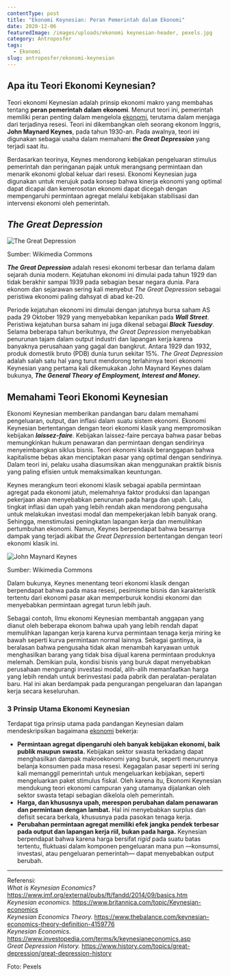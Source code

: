 ```yaml
---
contentType: post
title: "Ekonomi Keynesian: Peran Pemerintah dalam Ekonomi"
date: 2020-12-06
featuredImage: /images/uploads/ekonomi keynesian-header, pexels.jpg
category: Antroposfer
tags:
  - Ekonomi
slug: antroposfer/ekonomi-keynesian
---
```

## Apa itu Teori Ekonomi Keynesian?

Teori ekonomi Keynesian adalah prinsip ekonomi makro yang membahas tentang **peran pemerintah dalam ekonomi**. Menurut teori ini, pemerintah memiliki peran penting dalam mengelola [ekonomi](https://supergeografi.com/antroposfer/ekonomi/), terutama dalam menjaga dari terjadinya resesi. Teori ini dikembangkan oleh seorang ekonom Inggris, **John Maynard Keynes**, pada tahun 1930-an. Pada awalnya, teori ini digunakan sebagai usaha dalam memahami ***the Great Depression*** yang terjadi saat itu.

Berdasarkan teorinya, Keynes mendorong kebijakan pengeluaran stimulus pemerintah dan peringanan pajak untuk merangsang permintaan dan menarik ekonomi global keluar dari resesi. Ekonomi Keynesian juga digunakan untuk merujuk pada konsep bahwa kinerja ekonomi yang optimal dapat dicapai dan kemerosotan ekonomi dapat dicegah dengan mempengaruhi permintaan agregat melalui kebijakan stabilisasi dan intervensi ekonomi oleh pemerintah.

## *The Great Depression*

![The Great Depression](https://res.cloudinary.com/supergeografi/image/upload/f_auto,q_80/v1646915506/ekonomi_keynesian-the_great_depression_wikimedia_ucclw1.jpg)

Sumber: Wikimedia Commons

***The Great Depression*** adalah resesi ekonomi terbesar dan terlama dalam sejarah dunia modern. Kejatuhan ekonomi ini dimulai pada tahun 1929 dan tidak berakhir sampai 1939 pada sebagian besar negara dunia. Para ekonom dan sejarawan sering kali menyebut *The Great Depression* sebagai peristiwa ekonomi paling dahsyat di abad ke-20.

Periode kejatuhan ekonomi ini dimulai dengan jatuhnya bursa saham AS pada 29 Oktober 1929 yang menyebabkan kepanikan pada ***Wall Street***. Peristiwa kejatuhan bursa saham ini juga dikenal sebagai ***Black Tuesday***. Selama beberapa tahun berikutnya, *the Great Depression* menyebabkan penurunan tajam dalam output industri dan lapangan kerja karena banyaknya perusahaan yang gagal dan bangkrut. Antara 1929 dan 1932, produk domestik bruto (PDB) dunia turun sekitar 15%. *The Great Depression* adalah salah satu hal yang turut mendorong terlahirnya teori ekonomi Keynesian yang pertama kali dikemukakan John Maynard Keynes dalam bukunya, ***The General Theory of Employment, Interest and Money.***

## Memahami Teori Ekonomi Keynesian

Ekonomi Keynesian memberikan pandangan baru dalam memahami pengeluaran, output, dan inflasi dalam suatu sistem ekonomi. Ekonomi Keynesian bertentangan dengan teori ekonomi klasik yang mempromosikan kebijakan ***laissez-faire***. Kebijakan laissez-faire percaya bahwa pasar bebas memungkinkan hukum penawaran dan permintaan dengan sendirinya menyeimbangkan siklus bisnis. Teori ekonomi klasik beranggapan bahwa kapitalisme bebas akan menciptakan pasar yang optimal dengan sendirinya. Dalam teori ini, pelaku usaha diasumsikan akan menggunakan praktik bisnis yang paling efisien untuk memaksimalkan keuntungan.

Keynes merangkum teori ekonomi klasik sebagai apabila permintaan agregat pada ekonomi jatuh, melemahnya faktor produksi dan lapangan pekerjaan akan menyebabkan penurunan pada harga dan upah. Lalu, tingkat inflasi dan upah yang lebih rendah akan mendorong pengusaha untuk melakukan investasi modal dan mempekerjakan lebih banyak orang. Sehingga, menstimulasi peningkatan lapangan kerja dan memulihkan pertumbuhan ekonomi. Namun, Keynes berpendapat bahwa besarnya dampak yang terjadi akibat *the Great Depression* bertentangan dengan teori ekonomi klasik ini.

![John Maynard Keynes](https://res.cloudinary.com/supergeografi/image/upload/f_auto,q_80/v1646915505/ekonomi_keynesian-keynes_mw7hjr.jpg)

Sumber: Wikimedia Commons

Dalam bukunya, Keynes menentang teori ekonomi klasik dengan berpendapat bahwa pada masa resesi, pesimisme bisnis dan karakteristik tertentu dari ekonomi pasar akan memperburuk kondisi ekonomi dan menyebabkan permintaan agregat turun lebih jauh.

Sebagai contoh, Ilmu ekonomi Keynesian membantah anggapan yang dianut oleh beberapa ekonom bahwa upah yang lebih rendah dapat memulihkan lapangan kerja karena kurva permintaan tenaga kerja miring ke bawah seperti kurva permintaan normal lainnya. Sebagai gantinya, ia beralasan bahwa pengusaha tidak akan menambah karyawan untuk menghasilkan barang yang tidak bisa dijual karena permintaan produknya melemah. Demikian pula, kondisi bisnis yang buruk dapat menyebabkan perusahaan mengurangi investasi modal, alih-alih memanfaatkan harga yang lebih rendah untuk berinvestasi pada pabrik dan peralatan-peralatan baru. Hal ini akan berdampak pada pengurangan pengeluaran dan lapangan kerja secara keseluruhan.

### 3 Prinsip Utama Ekonomi Keynesian

Terdapat tiga prinsip utama pada pandangan Keynesian dalam mendeskripsikan bagaimana [ekonomi](https://supergeografi.com/antroposfer/ekonomi/) bekerja:

* **Permintaan agregat dipengaruhi oleh banyak kebijakan ekonomi, baik publik maupun swasta.** Kebijakan sektor swasta terkadang dapat menghasilkan dampak makroekonomi yang buruk, seperti menurunnya belanja konsumen pada masa resesi. Kegagalan pasar seperti ini sering kali memanggil pemerintah untuk mengeluarkan kebijakan, seperti mengeluarkan paket stimulus fiskal. Oleh karena itu, Ekonomi Keynesian mendukung teori ekonomi campuran yang utamanya dijalankan oleh sektor swasta tetapi sebagian dikelola oleh pemerintah.
* **Harga, dan khususnya upah, merespon perubahan dalam penawaran dan permintaan dengan lambat.** Hal ini menyebabkan surplus dan defisit secara berkala, khususnya pada pasokan tenaga kerja.
* **Perubahan permintaan agregat memiliki efek jangka pendek terbesar pada output dan lapangan kerja riil, bukan pada harga.** Keynesian berpendapat bahwa karena harga bersifat *rigid* pada suatu batas tertentu, fluktuasi dalam komponen pengeluaran mana pun —konsumsi, investasi, atau pengeluaran pemerintah— dapat menyebabkan output berubah.

- - -

Referensi:\
*What is Keynesian Economics?* <https://www.imf.org/external/pubs/ft/fandd/2014/09/basics.htm>\
*Keynesian economics.* <https://www.britannica.com/topic/Keynesian-economics>\
*Keynesian Economics Theory.* <https://www.thebalance.com/keynesian-economics-theory-definition-4159776>\
*Keynesian Economics.* <https://www.investopedia.com/terms/k/keynesianeconomics.asp>\
*Great Depression History.* <https://www.history.com/topics/great-depression/great-depression-history>

Foto: Pexels
